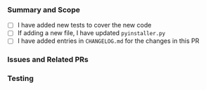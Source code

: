 ### Summary and Scope

<!-- What does this change do? --->

- [ ] I have added new tests to cover the new code
- [ ] If adding a new file, I have updated `pyinstaller.py`
- [ ] I have added entries in `CHANGELOG.md` for the changes in this PR

### Issues and Related PRs

<!-- * Resolves: `Issue` --->
<!-- * Relates to: `Issue` --->
<!-- * Required: `Issue` --->

### Testing

<!-- How was this change tested? --->
